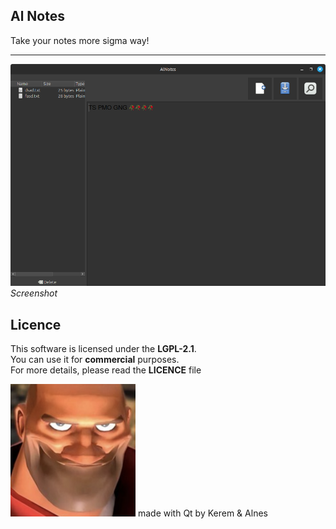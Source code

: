 ## Al Notes
Take your notes more sigma way! 
<hr>
<img src="alnotes_ui.png" alt="Screenshot of Al Notes">
<i>Screenshot</i>

## Licence

This software is licensed under the **LGPL-2.1**.<br>
You can use it for **commercial** purposes.<br>
For more details, please read the **LICENCE** file<br>

<img src="icoo.png" width='200' alt="devs">
made with Qt by Kerem & Alnes
